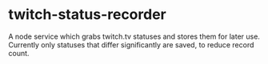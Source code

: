# twitch-status-recorder
A node service which grabs twitch.tv statuses and stores them for later use.
Currently only statuses that differ significantly are saved, to reduce record count.
